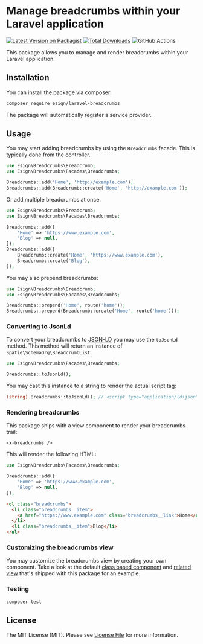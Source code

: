 # Manage breadcrumbs within your Laravel application

[![Latest Version on Packagist](https://img.shields.io/packagist/v/esign/laravel-breadcrumbs.svg?style=flat-square)](https://packagist.org/packages/esign/laravel-breadcrumbs)
[![Total Downloads](https://img.shields.io/packagist/dt/esign/laravel-breadcrumbs.svg?style=flat-square)](https://packagist.org/packages/esign/laravel-breadcrumbs)
![GitHub Actions](https://github.com/esign/laravel-breadcrumbs/actions/workflows/main.yml/badge.svg)

This package allows you to manage and render breadcrumbs within your Laravel application.

## Installation

You can install the package via composer:

```bash
composer require esign/laravel-breadcrumbs
```

The package will automatically register a service provider.

## Usage
You may start adding breadcrumbs by using the `Breadcrumbs` facade.
This is typically done from the controller.

```php
use Esign\Breadcrumbs\Breadcrumb;
use Esign\Breadcrumbs\Facades\Breadcrumbs;

Breadcrumbs::add('Home', 'http://example.com');
Breadcrumbs::add(Breadcrumb::create('Home', 'http://example.com'));
```

Or add multiple breadcrumbs at once:
```php
use Esign\Breadcrumbs\Breadcrumb;
use Esign\Breadcrumbs\Facades\Breadcrumbs;

Breadcrumbs::add([
    'Home' => 'https://www.example.com',
    'Blog' => null,
]);
Breadcrumbs::add([
    Breadcrumb::create('Home', 'https://www.example.com'),
    Breadcrumb::create('Blog'),
]);
```

You may also prepend breadcrumbs:
```php
use Esign\Breadcrumbs\Breadcrumb;
use Esign\Breadcrumbs\Facades\Breadcrumbs;

Breadcrumbs::prepend('Home', route('home'));
Breadcrumbs::prepend(Breadcrumb::create('Home', route('home')));
```

### Converting to JsonLd
To convert your breadcrumbs to [JSON-LD](https://json-ld.org/) you may use the `toJsonLd` method.
This method will return an instance of `Spatie\SchemaOrg\BreadcrumbList`.
```php
use Esign\Breadcrumbs\Facades\Breadcrumbs;

Breadcrumbs::toJsonLd();
```

You may cast this instance to a string to render the actual script tag:
```php
(string) Breadcrumbs::toJsonLd(); // <script type="application/ld+json">...</script>
```

### Rendering breadcrumbs
This package ships with a view component to render your breadcrumbs trail:
```blade
<x-breadcrumbs />
```

This will render the following HTML:
```php
use Esign\Breadcrumbs\Facades\Breadcrumbs;

Breadcrumbs::add([
    'Home' => 'https://www.example.com',
    'Blog' => null,
]);
```
```html
<ol class="breadcrumbs">
  <li class="breadcrumbs__item">
    <a href="https://www.example.com" class="breadcrumbs__link">Home</a>
  </li>
  <li class="breadcrumbs__item">Blog</li>
</ol>
```

### Customizing the breadcrumbs view
You may customize the breadcrumbs view by creating your own component.
Take a look at the default [class based component](src/View/Components/BreadcrumbsComponent.php) and [related view](resources/views/components/breadcrumbs.blade.php) that's shipped with this package for an example.

### Testing

```bash
composer test
```

## License

The MIT License (MIT). Please see [License File](LICENSE.md) for more information.
